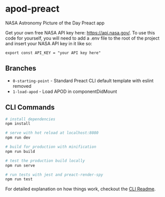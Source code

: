 # apod-preact

NASA Astronomy Picture of the Day Preact app

Get your own free NASA API key here: https://api.nasa.gov/. To use this code for yourself, you will need to add a .env file to the root of the project and insert your NASA API key in it like so:

```
export const API_KEY = "your API key here"
```

## Branches

- `0-starting-point` - Standard Preact CLI default template with eslint removed
- `1-load-apod` - Load APOD in componentDidMount

## CLI Commands

``` bash
# install dependencies
npm install

# serve with hot reload at localhost:8080
npm run dev

# build for production with minification
npm run build

# test the production build locally
npm run serve

# run tests with jest and preact-render-spy
npm run test
```

For detailed explanation on how things work, checkout the [CLI Readme](https://github.com/developit/preact-cli/blob/master/README.md).
